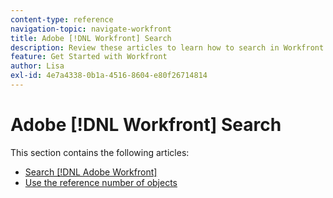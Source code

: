 ```yaml
---
content-type: reference
navigation-topic: navigate-workfront
title: Adobe [!DNL Workfront] Search
description: Review these articles to learn how to search in Workfront.
feature: Get Started with Workfront
author: Lisa
exl-id: 4e7a4338-0b1a-4516-8604-e80f26714814
---
```

# Adobe [!DNL Workfront] Search

This section contains the following articles:

* [Search [!DNL Adobe Workfront]](../../../workfront-basics/navigate-workfront/search/search-workfront.md)
* [Use the reference number of objects](../../../workfront-basics/navigate-workfront/search/reference-number-of-objects.md)
